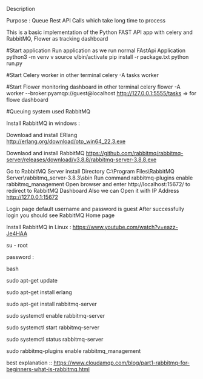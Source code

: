 Description

Purpose : Queue Rest API Calls which take long time to process

This is a basic implementation of the Python FAST API app with celery and RabbitMQ, Flower as tracking dashboard




#Start application
Run application as we run normal FAstApi Application
    python3 -m venv v
    source v/bin/activate
    pip install -r package.txt
    python run.py

#Start Celery worker in other terminal
    celery -A tasks worker

#Start Flower monitoring dashboard in other terminal
    celery flower -A worker --broker:pyamqp://guest@localhost
    http://127.0.0.1:5555/tasks => for flowe dashboard

    

#Queuing system used 
    RabbitMQ



Install RabbitMQ in windows :

Download and install ERlang http://erlang.org/download/otp_win64_22.3.exe

Downlaod and install RabbitMQ https://github.com/rabbitmq/rabbitmq-server/releases/download/v3.8.8/rabbitmq-server-3.8.8.exe

Go to RabbitMQ Server install Directory C:\Program Files\RabbitMQ Server\rabbitmq_server-3.8.3\sbin
Run command rabbitmq-plugins enable rabbitmq_management
Open browser and enter http://localhost:15672/ to redirect to RabbitMQ Dashboard
Also we can Open it with IP Address http://127.0.0.1:15672

Login page default username and password is guest
After successfully login you should see RabbitMQ Home page

Install RabbitMQ in Linux : https://www.youtube.com/watch?v=eazz-Je4HAA

su - root

password : 

bash

sudo apt-get update

sudo apt-get install erlang

sudo apt-get install rabbitmq-server

sudo systemctl enable rabbitmq-server

sudo systemctl start  rabbitmq-server

sudo systemctl status  rabbitmq-server

sudo rabbitmq-plugins enable rabbitmq_management

best explanation :: https://www.cloudamqp.com/blog/part1-rabbitmq-for-beginners-what-is-rabbitmq.html
